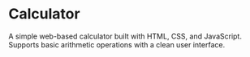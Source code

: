 # Calculator
 A simple web-based calculator built with HTML, CSS, and JavaScript. Supports basic arithmetic operations with a clean user interface.
